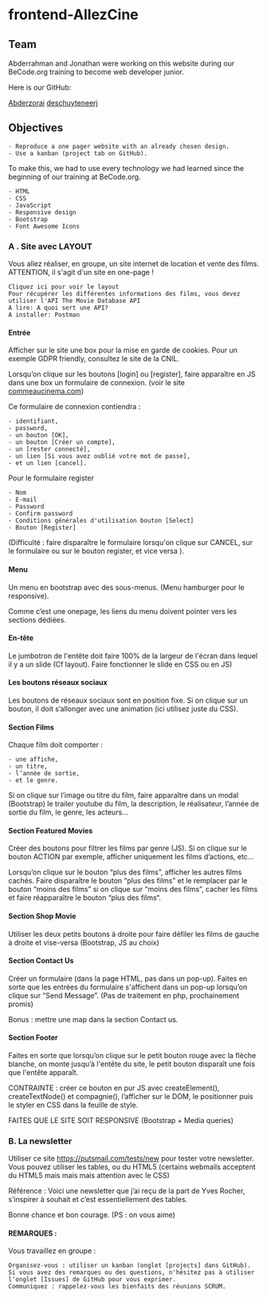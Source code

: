 # frontend-AllezCine

## Team

Abderrahman and Jonathan were working on this website during our BeCode.org training to become web developer junior.

Here is our GitHub:

[Abderzorai](https://github.com/Abderzorai)
[deschuyteneerj](https://github.com/deschuyteneerj)

## Objectives

    - Reproduce a one pager website with an already chosen design.
    - Use a kanban (project tab on GitHub).

To make this, we had to use every technology we had learned since the beginning of our training at BeCode.org.

    - HTML
    - CSS
    - JavaScript
    - Responsive design
    - Bootstrap
    - Font Awesome Icons


### A . Site avec LAYOUT

Vous allez réaliser, en groupe, un site internet de location et vente des films. ATTENTION, il s'agit d'un site en one-page !

    Cliquez ici pour voir le layout
    Pour récupérer les différentes informations des films, vous devez utiliser l'API The Movie Database API
    A lire: A quoi sert une API?
    A installer: Postman

#### Entrée

Afficher sur le site une box pour la mise en garde de cookies. Pour un exemple GDPR friendly, consultez le site de la CNIL.

Lorsqu’on clique sur les boutons [login] ou [register], faire apparaître en JS dans une box un formulaire de connexion. (voir le site [commeaucinema.com](http://www.commeaucinema.com))

Ce formulaire de connexion contiendra :

    - identifiant,
    - password,
    - un bouton [OK],
    - un bouton [Créer un compte],
    - un [rester connecté],
    - un lien [Si vous avez oublié votre mot de passe],
    - et un lien [cancel].

Pour le formulaire register

    - Nom
    - E-mail
    - Password
    - Confirm password
    - Conditions générales d'utilisation bouton [Select]
    - Bouton [Register]

(Difficulté : faire disparaître le formulaire lorsqu'on clique sur CANCEL, sur le formulaire ou sur le bouton register, et vice versa ).

#### Menu

Un menu en bootstrap avec des sous-menus. (Menu hamburger pour le responsive).

Comme c’est une onepage, les liens du menu doivent pointer vers les sections dédiées.

#### En-tête

Le jumbotron de l'entête doit faire 100% de la largeur de l'écran dans lequel il y a un slide (Cf layout). Faire fonctionner le slide en CSS ou en JS)

#### Les boutons réseaux sociaux

Les boutons de réseaux sociaux sont en position fixe. Si on clique sur un bouton, il doit s’allonger avec une animation (ici utilisez juste du CSS).

#### Section Films

Chaque film doit comporter :

    - une affiche,
    - un titre,
    - l’année de sortie,
    - et le genre.

Si on clique sur l’image ou titre du film, faire apparaître dans un modal (Bootstrap) le trailer youtube du film, la description, le réalisateur, l’année de sortie du film, le genre, les acteurs…

#### Section Featured Movies

Créer des boutons pour filtrer les films par genre (JS). Si on clique sur le bouton ACTION par exemple, afficher uniquement les films d’actions, etc...

Lorsqu’on clique sur le bouton “plus des films”, afficher les autres films cachés. Faire disparaître le bouton “plus des films” et le remplacer par le bouton “moins des films” si on clique sur “moins des films”, cacher les films et faire réapparaître le bouton “plus des films“.

#### Section Shop Movie

Utiliser les deux petits boutons à droite pour faire défiler les films de gauche à droite et vise-versa (Bootstrap, JS au choix)

#### Section Contact Us

Créer un formulaire (dans la page HTML, pas dans un pop-up). Faites en sorte que les entrées du formulaire s'affichent dans un pop-up lorsqu’on clique sur “Send Message”. (Pas de traitement en php, prochainement promis)

Bonus : mettre une map dans la section Contact us.

#### Section Footer

Faites en sorte que lorsqu’on clique sur le petit bouton rouge avec la flèche blanche, on monte jusqu’à l'entête du site, le petit bouton disparaît une fois que l'entête apparaît.

CONTRAINTE : créer ce bouton en pur JS avec createElement(), createTextNode() et compagnie(), l’afficher sur le DOM, le positionner puis le styler en CSS dans la feuille de style.

FAITES QUE LE SITE SOIT RESPONSIVE (Bootstrap + Media queries)

### B. La newsletter

Utiliser ce site https://putsmail.com/tests/new pour tester votre newsletter. Vous pouvez utiliser les tables, ou du HTML5 (certains webmails acceptent du HTML5 mais mais mais attention avec le CSS)

Référence : Voici une newsletter que j’ai reçu de la part de Yves Rocher, s’inspirer à souhait et c’est essentiellement des tables.

Bonne chance et bon courage. (PS : on vous aime)

#### REMARQUES :

Vous travaillez en groupe :

    Organisez-vous : utiliser un kanban (onglet [projects] dans GitHub).
    Si vous avez des remarques ou des questions, n'hésitez pas à utiliser l'onglet [Issues] de GitHub pour vous exprimer.
    Communiquez : rappelez-vous les bienfaits des réunions SCRUM.
